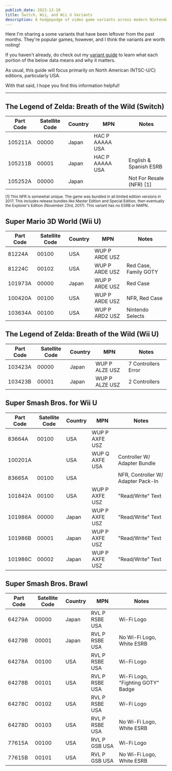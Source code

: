 ```yaml
---
publish_date: 2022-12-10
title: Switch, Wii, and Wii U Variants
description: A hodgepodge of video game variants across modern Nintendo consoles
---
```


Here I'm sharing a some variants that have been leftover from the past months. They're popular games, however, and I think the variants are worth noting!

If you haven't already, do check out my [variant guide](https://www.afew.games/essays/decoding-modern-nintendo-print-variants) to learn what each portion of the below data means and why it matters.

As usual, this guide will focus primarily on North American (NTSC-U/C) editions, particularly USA.

With that said, I hope you find this information helpful!

---

## The Legend of Zelda: Breath of the Wild (Switch)

| Part Code | Satellite Code | Country | MPN             | Notes                    |
| --------- | -------------- | ------- | --------------- | ------------------------ |
| 105211A   | 00000          | Japan   | HAC P AAAAA USA |                          |
| 105211B   | 00001          | Japan   | HAC P AAAAA USA | English & Spanish ESRB   |
| 105252A   | 00000          | Japan   |                 | Not For Resale (NFR) [1] |

<small>[1] This NFR is somewhat unique. The game was bundled in all limited edition versions in 2017. This includes release bundles like Master Edition and Special Edition, then eventually the Explorer's Edition (November 23rd, 2017). This variant has no ESRB or NMPN.</small>

## Super Mario 3D World (Wii U)

| Part Code | Satellite Code | Country | MPN            | Notes                 |
| --------- | -------------- | ------- | -------------- | --------------------- |
| 81224A    | 00100          | USA     | WUP P ARDE USZ |                       |
| 81224C    | 00102          | USA     | WUP P ARDE USZ | Red Case, Family GOTY |
| 101973A   | 00000          | Japan   | WUP P ARDE USZ | Red Case              |
| 100420A   | 00100          | USA     | WUP P ARDE USZ | NFR, Red Case         |
| 103634A   | 00100          | USA     | WUP P ARD2 USZ | Nintendo Selects      |

## The Legend of Zelda: Breath of the Wild (Wii U)

| Part Code | Satellite Code | Country | MPN            | Notes               |
| --------- | -------------- | ------- | -------------- | ------------------- |
| 103423A   | 00000          | Japan   | WUP P ALZE USZ | 7 Controllers Error |
| 103423B   | 00001          | Japan   | WUP P ALZE USZ | 2 Controllers       |

## Super Smash Bros. for Wii U

| Part Code | Satellite Code | Country | MPN            | Notes                              |
| --------- | -------------- | ------- | -------------- | ---------------------------------- |
| 83664A    | 00100          | USA     | WUP P AXFE USZ |                                    |
| 100201A   |                | USA     | WUP Q AXFE USA | Controller W/ Adapter Bundle       |
| 83665A    | 00100          | USA     |                | NFR, Controller W/ Adapter Pack-In |
| 101842A   | 00100          | USA     | WUP P AXFE USZ | "Read/Write" Text                  |
| 101986A   | 00000          | Japan   | WUP P AXFE USZ | "Read/Write" Text                  |
| 101986B   | 00001          | Japan   | WUP P AXFE USZ | "Read/Write" Text                  |
| 101986C   | 00002          | Japan   | WUP P AXFE USZ | "Read/Write" Text                  |

## Super Smash Bros. Brawl

| Part Code | Satellite Code | Country | MPN            | Notes                             |
| --------- | -------------- | ------- | -------------- | --------------------------------- |
| 64279A    | 00000          | Japan   | RVL P RSBE USA | Wi-Fi Logo                        |
| 64279B    | 00001          | Japan   | RVL P RSBE USA | No Wi-Fi Logo, White ESRB         |
| 64278A    | 00100          | USA     | RVL P RSBE USA | Wi-Fi Logo                        |
| 64278B    | 00101          | USA     | RVL P RSBE USA | Wi-Fi Logo, "Fighting GOTY" Badge |
| 64278C    | 00102          | USA     | RVL P RSBE USA | Wi-Fi Logo                        |
| 64278D    | 00103          | USA     | RVL P RSBE USA | No Wi-Fi Logo, White ESRB         |
| 77615A    | 00100          | USA     | RVL P GSB USA  | Wi-Fi Logo                        |
| 77615B    | 00101          | USA     | RVL P GSB USA  | No Wi-Fi Logo, White ESRB         |
